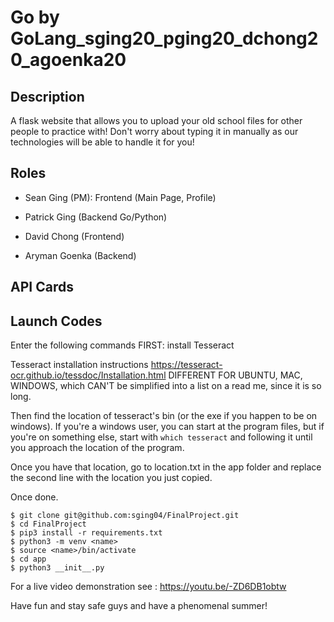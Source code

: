 # Go by GoLang_sging20_pging20_dchong20_agoenka20

## Description
A flask website that allows you to upload your old school files for other people to practice with! Don't worry about typing it in manually as our technologies will be able to handle it for you!

## Roles
- Sean Ging (PM): Frontend (Main Page, Profile)
- Patrick Ging (Backend Go/Python)
- David Chong (Frontend)
    
- Aryman Goenka (Backend)

## API Cards

## Launch Codes
Enter the following commands
FIRST:
install Tesseract

Tesseract installation instructions 
https://tesseract-ocr.github.io/tessdoc/Installation.html
DIFFERENT FOR UBUNTU, MAC, WINDOWS, which CAN'T be simplified into a list on a read me, since it is so long.

Then find the location of tesseract's bin (or the exe if you happen to be on windows). If you're a windows user, you can start at the program files, but if you're on something else, start with ```which tesseract``` and following it until you approach the location of the program.

Once you have that location, go to location.txt in the app folder and replace the second line with the location you just copied.

Once done.

```
$ git clone git@github.com:sging04/FinalProject.git
$ cd FinalProject
$ pip3 install -r requirements.txt
$ python3 -m venv <name>
$ source <name>/bin/activate
$ cd app
$ python3 __init__.py
```

For a live video demonstration see : https://youtu.be/-ZD6DB1obtw

Have fun and stay safe guys and have a phenomenal summer!

